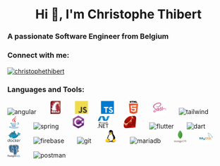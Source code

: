 <h1 align="center">Hi 👋, I'm Christophe Thibert</h1>
<h3>A passionate Software Engineer from Belgium</h3>

<h3 align="left">Connect with me:</h3>
<p align="left">
<a href="https://linkedin.com/in/christophethibert" target="blank"><img style="margin-right: 25px;"  align="center" src="https://raw.githubusercontent.com/rahuldkjain/github-profile-readme-generator/master/src/images/icons/Social/linked-in-alt.svg" alt="christophethibert" height="30" width="30" /></a>
</p>

<h3 align="left">Languages and Tools:</h3>
<p align="left">
    <img style="margin-right: 25px;" src="https://angular.io/assets/images/logos/angular/angular.svg" alt="angular" width="30" height="30"/> 
    <img style="margin-right: 25px;" src="https://raw.githubusercontent.com/devicons/devicon/master/icons/rails/rails-original-wordmark.svg" alt="rails" width="30" height="30"/>
    <img style="margin-right: 25px;" src="https://raw.githubusercontent.com/devicons/devicon/master/icons/javascript/javascript-original.svg" alt="javascript" width="30" height="30"/>
    <img style="margin-right: 25px;"  src="https://raw.githubusercontent.com/devicons/devicon/master/icons/typescript/typescript-original.svg" alt="typescript" width="30" height="30"/>
    <img style="margin-right: 25px;"  src="https://raw.githubusercontent.com/devicons/devicon/master/icons/html5/html5-original-wordmark.svg" alt="html5" width="30" height="30"/>
    <img style="margin-right: 25px;"  src="https://raw.githubusercontent.com/devicons/devicon/master/icons/sass/sass-original.svg" alt="sass" width="30" height="30"/>
    <img style="margin-right: 25px;"  src="https://www.vectorlogo.zone/logos/tailwindcss/tailwindcss-icon.svg" alt="tailwind" width="30" height="30"/>
    <img style="margin-right: 25px;"  src="https://raw.githubusercontent.com/devicons/devicon/master/icons/java/java-original.svg" alt="java" width="30" height="30"/>
    <img style="margin-right: 25px;"  src="https://www.vectorlogo.zone/logos/springio/springio-icon.svg" alt="spring" width="30" height="30"/>
    <img style="margin-right: 25px;"  src="https://raw.githubusercontent.com/devicons/devicon/master/icons/csharp/csharp-original.svg" alt="csharp" width="30" height="30"/>
    <img style="margin-right: 25px;"  src="https://raw.githubusercontent.com/devicons/devicon/master/icons/dot-net/dot-net-original-wordmark.svg" alt="dotnet" width="30" height="30"/>
    <img style="margin-right: 25px;"  src="https://raw.githubusercontent.com/devicons/devicon/master/icons/ruby/ruby-original.svg" alt="ruby" width="30" height="30"/>
    <img style="margin-right: 25px;"  src="https://www.vectorlogo.zone/logos/flutterio/flutterio-icon.svg" alt="flutter" width="30" height="30"/>
    <img style="margin-right: 25px;"  src="https://www.vectorlogo.zone/logos/dartlang/dartlang-icon.svg" alt="dart" width="30" height="30"/>
    <img style="margin-right: 25px;"  src="https://raw.githubusercontent.com/devicons/devicon/master/icons/docker/docker-original-wordmark.svg" alt="docker" width="30" height="30"/>
    <img style="margin-right: 25px;"  src="https://www.vectorlogo.zone/logos/firebase/firebase-icon.svg" alt="firebase" width="30" height="30"/>
    <img style="margin-right: 25px;"  src="https://www.vectorlogo.zone/logos/git-scm/git-scm-icon.svg" alt="git" width="30" height="30"/>
    <img style="margin-right: 25px;"  src="https://raw.githubusercontent.com/devicons/devicon/master/icons/linux/linux-original.svg" alt="linux" width="30" height="30"/>
    <img style="margin-right: 25px;"  src="https://www.vectorlogo.zone/logos/mariadb/mariadb-icon.svg" alt="mariadb" width="30" height="30"/>
    <img style="margin-right: 25px;"  src="https://raw.githubusercontent.com/devicons/devicon/master/icons/mongodb/mongodb-original-wordmark.svg" alt="mongodb" width="30" height="30"/>
    <img style="margin-right: 25px;"  src="https://raw.githubusercontent.com/devicons/devicon/master/icons/mysql/mysql-original-wordmark.svg" alt="mysql" width="30" height="30"/>
    <img style="margin-right: 25px;"  src="https://raw.githubusercontent.com/devicons/devicon/master/icons/postgresql/postgresql-original-wordmark.svg" alt="postgresql" width="30" height="30"/>
    <img style="margin-right: 25px;"  src="https://www.vectorlogo.zone/logos/getpostman/getpostman-icon.svg" alt="postman" width="30" height="30"/>
</p>
